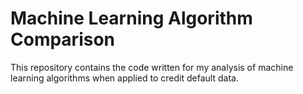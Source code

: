 # Machine Learning Algorithm Comparison
This repository contains the code written for my analysis of machine learning algorithms when applied to credit default data.

